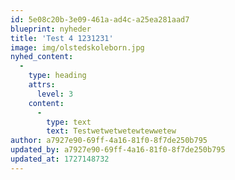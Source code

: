 ```yaml
---
id: 5e08c20b-3e09-461a-ad4c-a25ea281aad7
blueprint: nyheder
title: 'Test 4 1231231'
image: img/olstedskoleborn.jpg
nyhed_content:
  -
    type: heading
    attrs:
      level: 3
    content:
      -
        type: text
        text: Testwetwetwetewtewwetew
author: a7927e90-69ff-4a16-81f0-8f7de250b795
updated_by: a7927e90-69ff-4a16-81f0-8f7de250b795
updated_at: 1727148732
---
```

